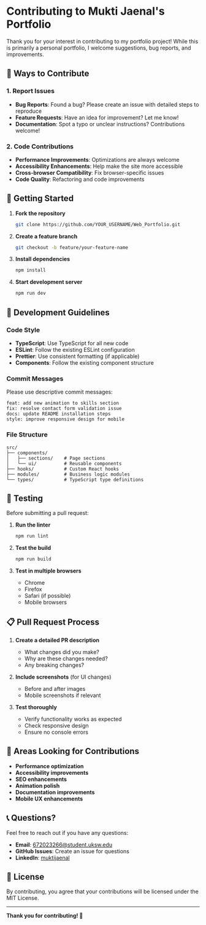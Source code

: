 # Contributing to Mukti Jaenal's Portfolio

Thank you for your interest in contributing to my portfolio project! While this is primarily a personal portfolio, I welcome suggestions, bug reports, and improvements.

## 🤝 Ways to Contribute

### 1. Report Issues
- **Bug Reports**: Found a bug? Please create an issue with detailed steps to reproduce
- **Feature Requests**: Have an idea for improvement? Let me know!
- **Documentation**: Spot a typo or unclear instructions? Contributions welcome!

### 2. Code Contributions
- **Performance Improvements**: Optimizations are always welcome
- **Accessibility Enhancements**: Help make the site more accessible
- **Cross-browser Compatibility**: Fix browser-specific issues
- **Code Quality**: Refactoring and code improvements

## 🚀 Getting Started

1. **Fork the repository**
   ```bash
   git clone https://github.com/YOUR_USERNAME/Web_Portfolio.git
   ```

2. **Create a feature branch**
   ```bash
   git checkout -b feature/your-feature-name
   ```

3. **Install dependencies**
   ```bash
   npm install
   ```

4. **Start development server**
   ```bash
   npm run dev
   ```

## 📝 Development Guidelines

### Code Style
- **TypeScript**: Use TypeScript for all new code
- **ESLint**: Follow the existing ESLint configuration
- **Prettier**: Use consistent formatting (if applicable)
- **Components**: Follow the existing component structure

### Commit Messages
Please use descriptive commit messages:
```
feat: add new animation to skills section
fix: resolve contact form validation issue
docs: update README installation steps
style: improve responsive design for mobile
```

### File Structure
```
src/
├── components/
│   ├── sections/    # Page sections
│   └── ui/          # Reusable components
├── hooks/           # Custom React hooks
├── modules/         # Business logic modules
└── types/           # TypeScript type definitions
```

## 🧪 Testing

Before submitting a pull request:

1. **Run the linter**
   ```bash
   npm run lint
   ```

2. **Test the build**
   ```bash
   npm run build
   ```

3. **Test in multiple browsers**
   - Chrome
   - Firefox
   - Safari (if possible)
   - Mobile browsers

## 📋 Pull Request Process

1. **Create a detailed PR description**
   - What changes did you make?
   - Why are these changes needed?
   - Any breaking changes?

2. **Include screenshots** (for UI changes)
   - Before and after images
   - Mobile screenshots if relevant

3. **Test thoroughly**
   - Verify functionality works as expected
   - Check responsive design
   - Ensure no console errors

## 🎯 Areas Looking for Contributions

- **Performance optimization**
- **Accessibility improvements**
- **SEO enhancements**
- **Animation polish**
- **Documentation improvements**
- **Mobile UX enhancements**

## 📞 Questions?

Feel free to reach out if you have any questions:

- **Email**: [672023266@student.uksw.edu](mailto:672023266@student.uksw.edu)
- **GitHub Issues**: Create an issue for questions
- **LinkedIn**: [muktijaenal](https://www.linkedin.com/in/muktijaenal/)

## 📄 License

By contributing, you agree that your contributions will be licensed under the MIT License.

---

**Thank you for contributing! 🙏**

